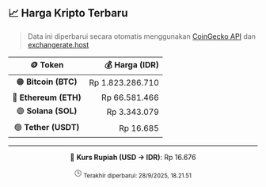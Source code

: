 

<!-- HARGA_KRIPTO -->
## 📈 Harga Kripto Terbaru

> Data ini diperbarui secara otomatis menggunakan [CoinGecko API](https://www.coingecko.com/) dan [exchangerate.host](https://exchangerate.host/)

<div align="center">

| 🪙 Token | 💰 Harga (IDR) |
|:------:|---------------:|
| 🟠 **Bitcoin (BTC)**   | Rp 1.823.286.710 |
| 🔵 **Ethereum (ETH)**  | Rp 66.581.466 |
| 🟣 **Solana (SOL)**    | Rp 3.343.079 |
| 🟢 **Tether (USDT)**   | Rp 16.685 |

---

💱 **Kurs Rupiah (USD → IDR)**: Rp 16.676

🕒 <sub>Terakhir diperbarui: 28/9/2025, 18.21.51</sub>

</div>
<!-- /HARGA_KRIPTO -->